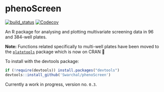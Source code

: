 # phenoScreen

[![build_status](https://travis-ci.org/Swarchal/phenoScreen.svg?branch=master)](https://travis-ci.org/Swarchal/phenoScreen/)
[![Codecov](https://img.shields.io/codecov/c/github/Swarchal/phenoScreen.svg)](https://codecov.io/github/Swarchal/phenoScreen?branch=master)

An R package for analysing and plotting multivariate screening data in 96 and 384-well plates.

**Note:** Functions related specifically to multi-well plates have been moved to the [`platetools`](www.github.com/swarchal/platetools) package which is now on CRAN :tada:

To install with the devtools package:

```r
if (!require(devtools)) install.packages("devtools")
devtools::install_github('Swarchal/phenoScreen')
```

Currently a work in progress, version no. `0.3`.
